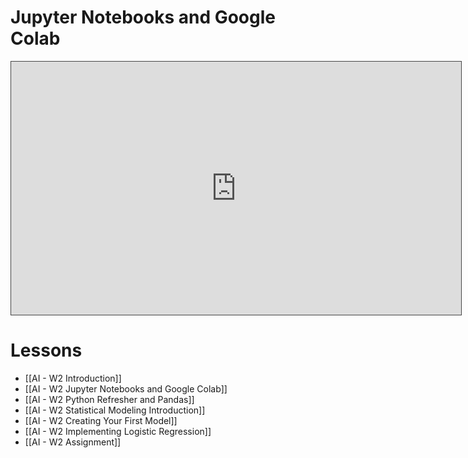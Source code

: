 # Jupyter Notebooks and Google Colab

<iframe src="https://egator.hosted.panopto.com/Panopto/Pages/Embed.aspx?id=10252dd6-bcc4-42b0-afc8-b146017bc3b4&autoplay=false&offerviewer=true&showtitle=true&showbrand=true&captions=false&interactivity=all" height="405" width="720" style="border: 1px solid #464646;" allowfullscreen allow="autoplay" aria-label="Panopto Embedded Video Player"></iframe>

# Lessons
- [[AI - W2 Introduction]]
- [[AI - W2 Jupyter Notebooks and Google Colab]]
- [[AI - W2 Python Refresher and Pandas]]
- [[AI - W2 Statistical Modeling Introduction]]
- [[AI - W2 Creating Your First Model]]
- [[AI - W2 Implementing Logistic Regression]]
- [[AI - W2 Assignment]]